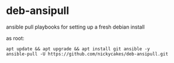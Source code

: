 # deb-ansipull
ansible pull playbooks for setting up a fresh debian install


as root:
```
apt update && apt upgrade && apt install git ansible -y
ansible-pull -U https://github.com/nickycakes/deb-ansipull.git

```